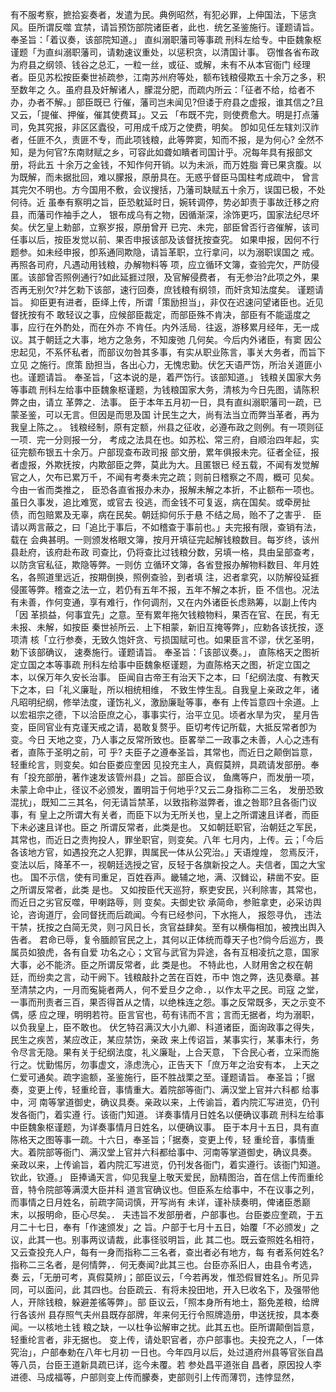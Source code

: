 <!-- { "loadSidebar": true } -->
有不服考察，摭拾妄奏者，发遣为民。典例昭然，有犯必罪，上伸国法，下惩贪风。臣所谓反噬
宜禁，请旨预饬部院诸臣者，此也．统乞圣鉴施行。谨题请旨。
奉圣旨：「着议奏，该部院知道。」
直纠溺职藩司等事疏
刑科左给专。中臣魏象枢谨题「为直纠溺职藩司，请勅速议重处，以惩积贪，以清国计事。
窃惟各省布政为府县之纲领、钱谷之总汇，一粒一丝，或征、或解，未有不从本官衙门
经理者。臣见苏松按臣秦世祯疏参，江南苏州府等处，额布钱粮侵欺五十余万之多，积至数年之
久。虽府县及奸解诸人，朦混分肥，而疏内所云：「征者不给，给者不办，办者不解。」部臣既已
行催，藩司岂未闻见?但诿于府县之虚报，谁其信之?且又云，「提催、押催，催其使费耳」。又云
「布既不完，则使费愈大。明是打点藩司，免其究报，非区区蠹役，可用成千成万之使费，明矣。
卽如见任左辖刘汉祚者，任匪不久，责匪不专，而此项钱粮，此等弊窦，知而不报，是为何心?
全然不知，是为何官?东南财赋之乡，可容此如聋如瞶者司国计乎。况每年具有报部文册，将此五
十余万之金钱，不知作何开销。以为未派，而万姓脂
膏已果贪腹。以为既解，而未据批回，难以朦报，原册具在。无惑乎督臣马国柱考成疏中，
曾言其完欠不明也。方今国用不敷，会议搜括，乃藩司缺赋五十余万，误国已极，不处何待。近
虽奉有察明之旨，臣恐躭延时日，婉转调停，势必卸责于事故迁移之府县，而藩司作袖手之人，
银布成乌有之物，因循渐深，涂饰更巧，国家法纪尽坏矣。伏乞皇上勅部，立察岁报，原册曾开
已完、未完，部臣曾否行咨催解，该司任事以后，按臣发觉以前、果否申报该部及该督抚按查究。
如果申报，因何不行题参。如未经申报，卽系通同欺隐，请旨革职，立行拿问，以为溺职误国之
戒。再照各司府，凡遇动用钱粮，办解物料等
项，应立循环文簿，查验完欠，严防侵匿。该部曾否照例通行?如此延捱过限，及官解侵费者，
有无参治?此项之外，果否再无别欠?并乞勅下该部，速行回奏，庶钱粮有纲领，而奸贪知法度矣。
谨题请旨。
抑臣更有进者，臣绎上传，所谓「策励担当」，非仅在迟速问望诸臣也。近见督抚按有不
敢轻议之事，应候部臣裁定，而部臣殊不肯决，部臣有不能遥度之事，应行在外酌处，而在外亦
不肯任。内外活局．往返，游移累月经年，无一成议。其于朝廷之大事，地方之急务，不知废弛
几何矣。今后内外诸臣，有窦
因公忠起见，不系怀私者，而部议勿咎其多事，有实从职业陈言，事关大务者，而旨下立见
之施行。庶策
励担当，各出心力，无愧忠勤。伏乞天语严饬，所治关道匪小也。谨题请旨。
奉圣旨，「这本说的是，着严饬行。该部知道。」
钱粮关国家大务等事疏
刑科左给事中臣魏象枢谨题，为钱粮国家大务，清核为今日先图，请陈积弊之由，请立
革弊之．法事。
臣于本年五月初一日，具有直纠溺职藩司一疏，已蒙圣鉴，可以无言。但因是而思及国
计民生之大，尚有法当立而弊当革者，再为我皇上陈之。。
钱粮经制，原有定额，州县之征收，必遵布政之则例。有一项则征一项．完一分则报一分，
考成之法具在也。如苏松、常三府，自顺治四年起，实征完额布银五十余万。户部现查布政司报
部文册，累年俱报未完。征者全征，报者虚报，外欺抚按，内欺部臣之弊，莫此为大。且匿银已
经五载，不闻有发觉解官之人，欠布已累万千，不闻有考奏未完之疏；则前日稽察之不周，概可
见矣。今由一省而类推之，
臣恐各直省报办未办，报解未解之本折，不止额布一项也。虽日久事发，追比难宽，或官去
役逃，而金钱不可复返，病在国矣。或牵房扯债，而包赔累及无辜，病在民矣。朝廷抑何乐于悬
不结之局，贻不了之害乎．
臣请以两言蔽之，曰「追比于事后，不如稽查于事前也。」夫完报有限，查销有法，载在
会典甚明。一则颁发格眼文簿，按月开填征完起解钱粮数目。每岁终，该州县赴府，该府赴布政
司查比，仍将查比过钱粮分数，另填一格，具由呈部查考，以防贪官私征，欺隐等弊。一则仿
立循环文簿，各省登报办解物料数目、年月姓名，各照道里远近，按期倒换，照例查验，到者填
注，迟者拿究，以防解役延捱侵匿等弊。稽查之法一立，若仍有五年不报，五年不解之本折，臣
不信也。况法有未善，作何变通，享有难行，作何调剂，又在内外诸臣长虑熟筹，以副上传内「因
革损益，何事宜先」之意。至有累年拖欠钱粮物料，果否在官、在民，有无未报、未解，如按臣
秦世祯所云．上下相蒙，新旧互掩等弊」，应勅各该抚按，逐项清
核「立行参奏，无致久饱奸贪、亏损国赋可也。如果臣言不谬，伏乞圣明，勅下该部确议，
速奏施行。谨题请旨。
奉圣旨：「该部议奏。」，
直陈格天之图祈定立国之本等事疏
刑科左给事中臣魏象枢谨题，为直陈格天之图，祈定立国之本，以保万年久安长治事。
臣闻自古帝王有治天下之本，曰「纪纲法度、有教天下之本，曰「礼义廉耻，所以相统相维，
不致生悖生乱。自我皇上亲政之年，诸凡昭明纪纲，修举法度，谨饬礼义，激励廉耻等事，奉有
上传旨意四十余道。上以宏祖宗之德，下以洽臣庶之心，事事实行，治平立见。顷者水旱为灾，
星月告变，臣同官业有克谨天戒之请，曷敢复赘乎。臣切考传记所载，大抵反常者卽为变。今日
天地之变，乃人事之反常所致也。臣畧举二一政事之未善，人心之违有者，直陈于圣明之前，可
乎?
夫臣子之遵奉圣旨，其常也，而近日之颠倒旨意，轻重纶言，则变矣。如台臣娄应奎因
见投充主人，真假莫辨，具疏请发部册。奉有「投充部册，著作速发该管州县」之旨。部臣合议，
鱼鹰等户，而发册一项，未蒙上命中止，径议不必颁发，置明旨于何地乎?又云二身指称二三名，
发册恐致混扰」，既知二三其名，何无请旨禁革，以致指称滋弊者，谁之咎耶?且各衙门议事，有
皇上之所谓大有关者，而臣下以为无所关也，皇上之所谓速且详者，而臣下未必速且详也。臣之
所谓反常者，此类是也。
又如朝廷职官，治朝廷之军民，其常也，而近日之责拘投人，罪坐职官，则变矣。八年
七月内，上传。云；「今后各该地方官，如遇投充之人犯罪，舆属民一体从公究治。」天语煌煌，
忽焉反汗，变法以后，降革不一，视朝廷选授之官，反轻于各旗新投之人。夫信者，国之大宝也。
国不示信，使有司重足，百姓吞声。畿辅之地，满、汉雠讼，耕凿不安。臣之所谓反常者，此类
是也。
又如按臣代天巡狩，察吏安民，兴利除害，其常也，而近日之劣官反噬，甲喇路辱，则
变矣。夫御史钦
承简命，参赃拿吏，必采访舆论，咨询道厅，会同督抚而后疏闻。今有已经参问，下水拖人，
报怨寻仇，
违法干禁，抚按之白简无灵，则刁风日长，贪官益肆矣。至有以横侮相加，被拽出舆入告者。
君命已辱，复令腼颜官民之上，其何以正体统而尊天子也?倘今后巡方，畏属员如狼虎，各有自爱
功名之心；文官与武官为异途，各有互相凌抗之意，国家大事，必不能济。臣之所谓反常者，此
类是也。
不特此也，人财用舍之权在朝廷，而纷卖之言，动干阙下。钱粮敲扑之苦在百姓，币中
饱之弊，迭见奏章。甚至清禁之内，一月而寃毙者两人，何不爱旦夕之命．，以作太平之民。司寇
之堂，一事而刑责者三百，果否得首从之情，以绝株连之怨。事之反常既多，天之示变不偶，感
应之理，明明若符。臣言官也，苟有讳而不言；言而无据者，均为溺职，以负我皇上，臣不敢也。
伏乞特召满汉大小九卿、科道诸臣，面询政事之得失，民生之疾苦，某应改正，某应禁饬，亲政
来上传诏旨，某事实行，某事未行，务令尽言无隐。果有关于纪纲法度，礼义廉耻，上合天意，
下合民心者，立采而施行之。忧勤惕厉，勿事虚文，涤虑洗心，正告天下「庶万年之治安有本，
上天之仁爱可通矣。疏字逾额，圣鉴施行，臣不胜战栗之至。谨题请旨。
奉圣旨；「据奏，变更上传，轻重纶音，事情重大。着院部等衙门、满汉堂上官并六科都
给事中，河
南等掌道御史，确议具奏。亲政以来，上传谕旨，着内院汇写进览，仍刊发各衙门，着实遵
行。该衙门知道。
详奏事情月日姓名以便确议事疏
刑科左给事中臣魏象枢谨题，为详奏事情月日姓名，以便确议事。
臣于本月十五日，具有直陈格天之图等事一疏。十六日，奉圣旨；「据奏，变更上传，轻
重纶音，事情重大。着院部等衙门、满汉堂上官并六科都给事中、河南等掌道御史，确议具奏。
亲政以来，上传谕旨，着内院汇写进览，仍刊发各衙门，着实遵行。该衙门知道。钦此，钦遵。」
臣捧诵天言，仰见我皇上敬天爱民，励精图治，首在信上传而重纶音，特令院部等满漠大臣并科
道言官确议也。但臣系左给事中，不在议事之列，而事情之日月姓名，前疏字简词慎，开写尚有
未详，谨补牍奏明，俾诸臣悉巅末，以报明命，臣心尽矣。．
夫违旨不发部册者，户部事也。台臣娄应奎疏，于五月二十七日，奉有「作速颁发」之
旨。户部于七月十五日，始覆「不必颁发」之议，此其一也。别事两议请裁，此事径驳明旨，此
其二也。既云查照姓名相符，又云查投充人户，每有一身而指称二三名者，查出者必有地方，每
有者系何姓名?指称二三名者，是何情弊，．何无奏闻?此其三也。台臣亦系旧人，由县令考选，奏
云，「无册可考，真假莫辨」；部臣议云，「今若再发，惟恐假冒姓名」。所见异同，可以面问，此
其四也。台臣疏云．有将未投田地，开入巳收名下，及强带他人，开除钱粮，躲避差徭等弊」。部
臣议云，「照本身所有地土，豁免差粮，给牌行各该州
县存照气夫州县既存部牌，年来何无行令照牌造册，申送抚按，具本奏闻。一以核地土钱
粮之缺，一以杜争讼解审之扰。此其五也。臣所谓颠倒旨意，轻重纶言者，非无据也。
变上传，请处职官者，亦户部事也。夫投充之人，「一体究治」，户部奉勅在八年七月初
一日也。今年四月以后，处过道府州县等官张自昌等八员，台臣王道新具疏已详，迄今未覆。若
参处昌平道张自
昌者，原因投人李进德、马成福等，户部则变上传而朦奏，吏部则引上传而薄罚，违悖显然，
